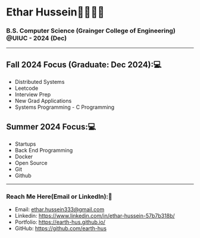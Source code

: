 # Ethar Hussein👋🏼🧕🏻
### B.S. Computer Science (Grainger College of Engineering) @UIUC - 2024 (Dec)
-----
## Fall 2024 Focus (Graduate: Dec 2024):💻
- Distributed Systems
- Leetcode
- Interview Prep
- New Grad Applications
- Systems Programming - C Programming

## Summer 2024 Focus:💻
- Startups
- Back End Programming
- Docker
- Open Source
- Git
- Github

----
### Reach Me Here(Email or LinkedIn):📧
- Email: ethar.hussein333@gmail.com
- Linkedin: https://www.linkedin.com/in/ethar-hussein-57b7b318b/
- Portfolio: https://earth-hus.github.io/
- GitHub: https://github.com/earth-hus


